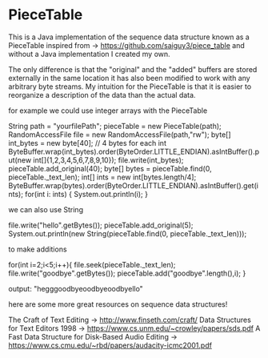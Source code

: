 # PieceTable

This is a Java implementation of the sequence data structure known as a PieceTable
inspired from -> https://github.com/saiguy3/piece_table and without a Java implementation I created my own.

The only difference is that the "original" and the "added" buffers are stored externally in the same location
it has also been modified to work with any arbitrary byte streams. My intuition for the PieceTable is
that it is easier to reorganize a description of the data than the actual data.

for example we could use integer arrays with the PieceTable

String path = "yourfilePath";
pieceTable = new PieceTable(path);
RandomAccessFile file = new RandomAccessFile(path,"rw");
byte[] int_bytes = new byte[40]; // 4 bytes for each int
ByteBuffer.wrap(int_bytes).order(ByteOrder.LITTLE_ENDIAN).asIntBuffer().put(new int[]{1,2,3,4,5,6,7,8,9,10});
file.write(int_bytes);
pieceTable.add_original(40);
byte[] bytes = pieceTable.find(0, pieceTable._text_len);
int[] ints = new int[bytes.length/4];
ByteBuffer.wrap(bytes).order(ByteOrder.LITTLE_ENDIAN).asIntBuffer().get(ints);
for(int i: ints)
{
   System.out.println(i);
}

we can also use String

file.write("hello".getBytes());
pieceTable.add_original(5);
System.out.println(new String(pieceTable.find(0, pieceTable._text_len)));

to make additions

for(int i=2;i<5;i++){
   file.seek(pieceTable._text_len);
   file.write("goodbye".getBytes());
   pieceTable.add("goodbye".length(),i);
}

output: "hegggoodbyeoodbyeoodbyello"


here are some more great resources on sequence data structures!

The Craft of Text Editing -> http://www.finseth.com/craft/
Data Structures for Text Editors 1998 -> https://www.cs.unm.edu/~crowley/papers/sds.pdf
A Fast Data Structure for Disk-Based Audio Editing -> https://www.cs.cmu.edu/~rbd/papers/audacity-icmc2001.pdf



